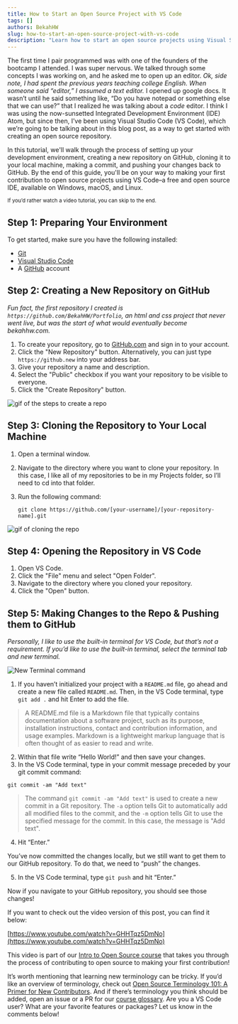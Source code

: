 ```yaml
---
title: How to Start an Open Source Project with VS Code
tags: []
authors: BekahHW
slug: how-to-start-an-open-source-project-with-vs-code
description: "Learn how to start an open source projects using Visual Studio Code (VS Code). This step-by-step guide covers setting up your development environment, creating a new repository on GitHub, cloning it to your local machine, making commits, and pushing changes. Start your open source journey with VS Code today!"
---
```


The first time I pair programmed was with one of the founders of the bootcamp I attended. I was super nervous. We talked through some concepts I was working on, and he asked me to open up an editor. *Ok, side note, I had spent the previous years teaching college English. When someone said “editor,” I assumed a text editor.* I opened up google docs. It wasn’t until he said something like, “Do you have notepad or something else that we can use?” that I realized he was talking about a *code* editor. I think I was using the now-sunsetted Integrated Development Environment (IDE) Atom, but since then, I’ve been using Visual Studio Code (VS Code), which we’re going to be talking about in this blog post, as a way to get started with creating an open source repository. 

In this tutorial, we'll walk through the process of setting up your development environment, creating a new repository on GitHub, cloning it to your local machine, making a commit, and pushing your changes back to GitHub. By the end of this guide, you'll be on your way to making your first contribution to open source projects using VS Code–a free and open source IDE, available on Windows, macOS, and Linux.

<small>If you’d rather watch a video tutorial, you can skip to the end. </small>

## Step 1: Preparing Your Environment

To get started, make sure you have the following installed:

- [Git](https://git-scm.com/)
- [Visual Studio Code](https://code.visualstudio.com/)
- A [GitHub](https://github.com/) account

## Step 2: Creating a New Repository on GitHub
*Fun fact, the first repository I created is `https://github.com/BekahHW/Portfolio`, an html and css project that never went live, but was the start of what would eventually become bekahhw.com.*

1. To create your repository, go to [GitHub.com](https://github.com/) and sign in to your account.
2. Click the "New Repository" button. Alternatively, you can just type `https://github.new` into your address bar.
3. Give your repository a name and description.
4. Select the "Public" checkbox if you want your repository to be visible to everyone.
5. Click the "Create Repository" button.


![gif of the steps to create a repo](https://dev-to-uploads.s3.amazonaws.com/uploads/articles/0w4ifmhawoihtlplc22f.gif)


## Step 3: Cloning the Repository to Your Local Machine

1. Open a terminal window.
2. Navigate to the directory where you want to clone your repository. In this case, I like all of my repositories to be in my Projects folder, so I’ll need to cd into that folder. 
3. Run the following command:

   ```
   git clone https://github.com/[your-username]/[your-repository-name].git
   ```
![gif of cloning the repo](https://dev-to-uploads.s3.amazonaws.com/uploads/articles/9bhmie2a3uzyz81glwnw.gif)

## Step 4: Opening the Repository in VS Code

1. Open VS Code.
2. Click the "File" menu and select "Open Folder".
3. Navigate to the directory where you cloned your repository.
4. Click the "Open" button.

## Step 5: Making Changes to the Repo & Pushing them to GitHub
*Personally, I like to use the built-in terminal for VS Code, but that’s not a requirement. If you’d like to use the built-in terminal, select the terminal tab and new terminal.*

![New Terminal command](https://dev-to-uploads.s3.amazonaws.com/uploads/articles/u84gl3oe0s486s9wniot.png)

1. If you haven’t initialized your project with a `README.md` file, go ahead and create a new file called `README.md`. Then, in the VS Code terminal, type `git add .` and hit Enter to add the file.

> A README.md file is a Markdown file that typically contains documentation about a software project, such as its purpose, installation instructions, contact and contribution information, and usage examples. Markdown is a lightweight markup language that is often thought of as easier to read and write. 

2. Within that file write “Hello World!” and then save your changes.
3. In the VS Code terminal, type in your commit message preceded by your git commit command:

`git commit -am "Add text"`

> The command `git commit -am "Add text"` is used to create a new commit in a Git repository. The `-a` option tells Git to automatically add all modified files to the commit, and the `-m` option tells Git to use the specified message for the commit. In this case, the message is "Add text".

4. Hit “Enter.”

You’ve now committed the changes locally, but we still want to get them to our GitHub repository. To do that, we need to “push” the changes.

5. In the VS Code terminal, type `git push` and hit “Enter.”

Now if you navigate to your GitHub repository, you should see those changes! 

If you want to check out the video version of this post, you can find it below:

[https://www.youtube.com/watch?v=GHHTqz5DmNo](https://www.youtube.com/watch?v=GHHTqz5DmNo)

This video is part of our [Intro to Open Source course](https://github.com/open-sauced/intro) that takes you through the process of contributing to open source to making your first contribution!

It’s worth mentioning that learning new terminology can be tricky. If you’d like an overview of terminology, check out [Open Source Terminology 101: A Primer for New Contributors](https://dev.to/opensauced/open-source-terminology-101-a-primer-for-new-contributors-k46). And if there’s terminology you think should be added, open an issue or a PR for our [course glossary](https://github.com/open-sauced/intro/blob/main/09-glossary.md). Are you a VS Code user? What are your favorite features or packages? Let us know in the comments below!